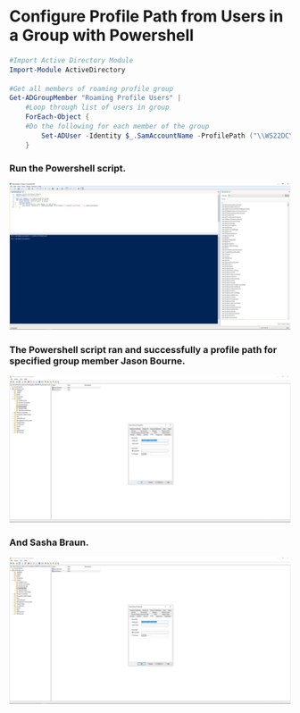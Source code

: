 # Configure Profile Path from Users in a Group with Powershell

```Powershell
#Import Active Directory Module
Import-Module ActiveDirectory

#Get all members of roaming profile group
Get-ADGroupMember "Roaming Profile Users" |
    #Loop through list of users in group
    ForEach-Object {
    #Do the following for each member of the group
        Set-ADUser -Identity $_.SamAccountName -ProfilePath ("\\WS22DC\Profiles$\" + $_.SamAccountName)
    }
```
### Run the Powershell script.
![Roaming](https://github.com/whuynhit/ActiveDirectory/blob/main/How%20to%20use%20Powershell%20with%20Active%20Directory/Configure%20Profile%20Path%20from%20Users%20in%20a%20Group%20with%20Powershell/sub/1.png)

### The Powershell script ran and successfully a profile path for specified group member Jason Bourne. 
![Roaming](https://github.com/whuynhit/ActiveDirectory/blob/main/How%20to%20use%20Powershell%20with%20Active%20Directory/Configure%20Profile%20Path%20from%20Users%20in%20a%20Group%20with%20Powershell/sub/2.png)

### And Sasha Braun.
![Roaming](https://github.com/whuynhit/ActiveDirectory/blob/main/How%20to%20use%20Powershell%20with%20Active%20Directory/Configure%20Profile%20Path%20from%20Users%20in%20a%20Group%20with%20Powershell/sub/3.png)
